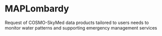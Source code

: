 # MAPLombardy
Request of COSMO-SkyMed data products tailored to users needs to monitor water patterns and supporting emergency management services
